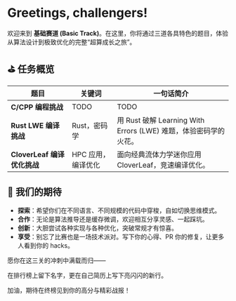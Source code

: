 # Greetings, challengers!

欢迎来到 **基础赛道 (Basic Track)**。在这里，你将通过三道各具特色的题目，体验从算法设计到极致优化的完整“超算成长之旅”。

## ⛳ 任务概览

| 题目                    | 关键词            | 一句话简介                                                                                              |
| --------------------- | -------------- | -------------------------------------------------------------------------------------------------- |
| **C/CPP 编程挑战**        | TODO    | TODO            |
| **Rust LWE 编译挑战**     | Rust，密码学    | 用 Rust 破解 Learning With Errors (LWE) 难题，体验密码学的火花。 |
| **CloverLeaf 编译优化挑战** | HPC 应用，编译优化 | 面向经典流体力学迷你应用 CloverLeaf，竞速编译优化。           |

## 🌟 我们的期待

* **探索**：希望你们在不同语言、不同规模的代码中穿梭，自如切换思维模式。
* **合作**：无论是算法推导还是缓存微调，欢迎相互分享灵感、一起踩坑。
* **创新**：大胆尝试各种实现与各种优化，突破常规才有惊喜。
* **享受**：别忘了比赛也是一场技术派对。写下你的心得、PR 你的修复，让更多人看到你的 hacks。

愿你在这三关的冲刺中满载而归——

在排行榜上留下名字，更在自己简历上写下亮闪闪的新行。

加油，期待在终榜见到你的高分与精彩战报！